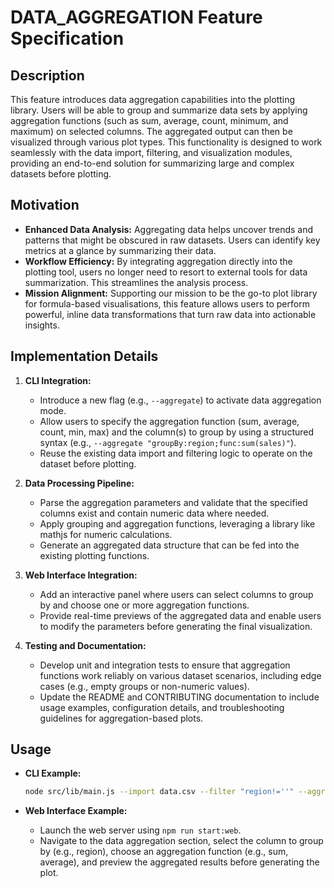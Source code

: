 # DATA_AGGREGATION Feature Specification

## Description
This feature introduces data aggregation capabilities into the plotting library. Users will be able to group and summarize data sets by applying aggregation functions (such as sum, average, count, minimum, and maximum) on selected columns. The aggregated output can then be visualized through various plot types. This functionality is designed to work seamlessly with the data import, filtering, and visualization modules, providing an end-to-end solution for summarizing large and complex datasets before plotting.

## Motivation
- **Enhanced Data Analysis:** Aggregating data helps uncover trends and patterns that might be obscured in raw datasets. Users can identify key metrics at a glance by summarizing their data.
- **Workflow Efficiency:** By integrating aggregation directly into the plotting tool, users no longer need to resort to external tools for data summarization. This streamlines the analysis process.
- **Mission Alignment:** Supporting our mission to be the go-to plot library for formula-based visualisations, this feature allows users to perform powerful, inline data transformations that turn raw data into actionable insights.

## Implementation Details
1. **CLI Integration:**
   - Introduce a new flag (e.g., `--aggregate`) to activate data aggregation mode.
   - Allow users to specify the aggregation function (sum, average, count, min, max) and the column(s) to group by using a structured syntax (e.g., `--aggregate "groupBy:region;func:sum(sales)"`).
   - Reuse the existing data import and filtering logic to operate on the dataset before plotting.

2. **Data Processing Pipeline:**
   - Parse the aggregation parameters and validate that the specified columns exist and contain numeric data where needed.
   - Apply grouping and aggregation functions, leveraging a library like mathjs for numeric calculations.
   - Generate an aggregated data structure that can be fed into the existing plotting functions.

3. **Web Interface Integration:**
   - Add an interactive panel where users can select columns to group by and choose one or more aggregation functions.
   - Provide real-time previews of the aggregated data and enable users to modify the parameters before generating the final visualization.

4. **Testing and Documentation:**
   - Develop unit and integration tests to ensure that aggregation functions work reliably on various dataset scenarios, including edge cases (e.g., empty groups or non-numeric values).
   - Update the README and CONTRIBUTING documentation to include usage examples, configuration details, and troubleshooting guidelines for aggregation-based plots.

## Usage
- **CLI Example:**
  ```bash
  node src/lib/main.js --import data.csv --filter "region!=''" --aggregate "groupBy:region;func:sum(sales)" --plot "bar:region,sales,-10,10,1"
  ```

- **Web Interface Example:**
   - Launch the web server using `npm run start:web`.
   - Navigate to the data aggregation section, select the column to group by (e.g., region), choose an aggregation function (e.g., sum, average), and preview the aggregated results before generating the plot.
